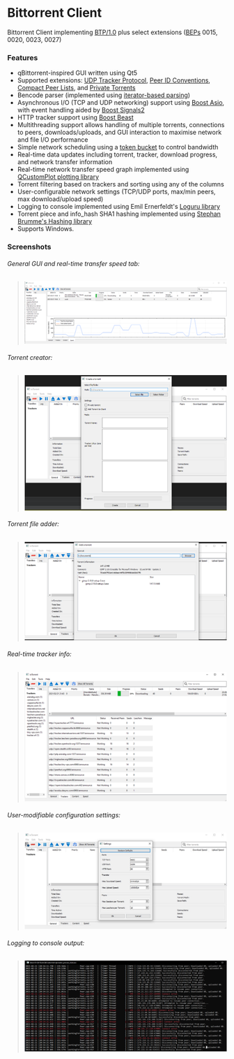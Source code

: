 # Bittorrent Client
Bittorrent Client implementing [BTP/1.0](https://wiki.theory.org/BitTorrentSpecification) plus select extensions ([BEPs](https://www.bittorrent.org/beps/bep_0000.html) 0015, 0020, 0023, 0027)

### Features
* qBittorrent-inspired GUI written using Qt5
* Supported extensions: [UDP Tracker Protocol](https://www.bittorrent.org/beps/bep_0015.html), [Peer ID Conventions](https://www.bittorrent.org/beps/bep_0020.html), [Compact Peer Lists](https://www.bittorrent.org/beps/bep_0023.html), and [Private Torrents](https://www.bittorrent.org/beps/bep_0027.html)
* Bencode parser (implemented using [iterator-based parsing](https://gist.github.com/ambarishsatheesh/14b5122f0767944e19b4636800db4d75))
* Asynchronous I/O (TCP and UDP networking) support using [Boost Asio](https://www.boost.org/doc/libs/1_72_0/doc/html/boost_asio/overview.html), with event handling aided by [Boost Signals2](https://www.boost.org/doc/libs/1_72_0/doc/html/signals2.html)
* HTTP tracker support using [Boost Beast](https://github.com/boostorg/beast)
* Multithreading support allows handling of multiple torrents, connections to peers, downloads/uploads, and GUI interaction to maximise network and file I/O performance
* Simple network scheduling using a [token bucket](https://en.wikipedia.org/wiki/Token_bucket) to control bandwidth 
* Real-time data updates including torrent, tracker, download progress, and network transfer information
* Real-time network transfer speed graph implemented using [QCustomPlot plotting library](https://www.qcustomplot.com/)
* Torrent filtering based on trackers and sorting using any of the columns
* User-configurable network settings (TCP/UDP ports, max/min peers, max download/upload speed)
* Logging to console implemented using Emil Ernerfeldt's [Loguru library](https://github.com/emilk/loguru)
* Torrent piece and info_hash SHA1 hashing implemented using [Stephan Brumme's Hashing library](https://github.com/stbrumme/hash-library)
* Supports Windows.

### Screenshots

###### *General GUI and real-time transfer speed tab:*
>![](/screenshots/screenshot1.png)

###### *Torrent creator:*
>![](/screenshots/creator.png)

###### *Torrent file adder:*
>![](/screenshots/addTorrent.png)

###### *Real-time tracker info:*
>![](/screenshots/trackers.png)

###### *User-modifiable configuration settings:*
>![](/screenshots/settings.jpg)

###### *Logging to console output:*
>![](/screenshots/console.png)

